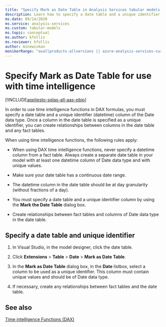```yaml
---
title: "Specify Mark as Date Table in Analysis Services tabular models| Microsoft Docs"
description: Learn how to specify a date table and a unique identifier (datetime) column of the Date data type.
ms.date: 09/14/2020
ms.service: analysis-services
ms.custom: tabular-models
ms.topic: conceptual
ms.author: kfollis
ms.reviewer: kfollis
author: minewiskan
monikerRange: "asallproducts-allversions || azure-analysis-services-current || power-bi-premium-current || >= sql-analysis-services-2016"
---
```

# Specify Mark as Date Table for use with time intelligence

[!INCLUDE[appliesto-sqlas-all-aas-pbip](../includes/appliesto-sqlas-all-aas-pbip.md)]

In order to use time intelligence functions in DAX formulas, you must specify a date table and a unique identifier (datetime) column of the Date data type. Once a column in the date table is specified as a unique identifier, you can create relationships between columns in the date table and any fact tables.  
  
When using time intelligence functions, the following rules apply:  
  
- When using DAX time intelligence functions, never specify a datetime column from a fact table. Always create a separate date table in your model with at least one datetime column of Date data type and with unique values.  
  
- Make sure your date table has a continuous date range.  
  
- The datetime column in the date table should be at day granularity (without fractions of a day).  
  
- You must specify a date table and a unique identifier column by using the **Mark the Date Table** dialog box.  
  
- Create relationships between fact tables and columns of Date data type in the date table.  
  
## Specify a date table and unique identifier
  
1. In Visual Studio, in the model designer, click the date table.  
  
1. Click **Extensions** > **Table** > **Date** > **Mark as Date Table**. 
  
1. In the **Mark as Date Table** dialog box, in the **Date** listbox, select a column to be used as a unique identifier. This column must contain unique values and should be of Date data type.
  
1. If necessary, create any relationships between fact tables and the date table.  
  
## See also  
  
 [Time intelligence Functions (DAX)](/dax/time-intelligence-functions-dax)  
